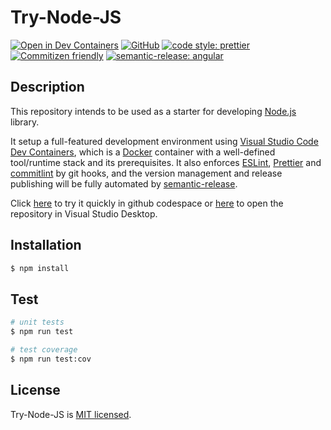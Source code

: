 # Try-Node-JS

[![Open in Dev Containers](https://img.shields.io/static/v1?label=Dev%20Containers&message=Open&color=blue&logo=visualstudiocode)](https://vscode.dev/redirect?url=vscode://ms-vscode-remote.remote-containers/cloneInVolume?url=https://github.com/yongluylu/try-node-js)
[![GitHub](https://img.shields.io/github/license/chiayungluk/try-node-nest)](https://github.com/yongluylu/try-node-js/blob/main/LICENSE)
[![code style: prettier](https://img.shields.io/badge/code_style-prettier-ff69b4.svg?style=flat)](https://github.com/prettier/prettier)
[![Commitizen friendly](https://img.shields.io/badge/commitizen-friendly-brightgreen.svg)](http://commitizen.github.io/cz-cli/)
[![semantic-release: angular](https://img.shields.io/badge/semantic--release-angular-e10079?logo=semantic-release)](https://github.com/semantic-release/semantic-release)


## Description

This repository intends to be used as a starter for developing
<a href="http://nodejs.org" target="_blank">Node.js</a> library.

It setup a full-featured development environment using <a href="https://code.visualstudio.com/docs/devcontainers/containers" target="_blank">Visual Studio Code Dev Containers</a>, which is a <a href="https://www.docker.com" target="_blank">Docker</a> container with a well-defined tool/runtime stack and its prerequisites. It also enforces 
<a href="https://eslint.org" target="_blank">ESLint</a>,
<a href="https://prettier.io" target="_blank">Prettier</a> and
<a href="https://commitlint.js.org/#/" target="_blank">commitlint</a> by git hooks, and the version management and release publishing will be fully automated by <a href="https://semantic-release.gitbook.io/semantic-release/" target="_blank">semantic-release</a>.

Click [here](https://github.com/codespaces/new?template_repository=yongluylu/try-node-js) to try it quickly in github codespace or [here](https://vscode.dev/redirect?url=vscode://ms-vscode-remote.remote-containers/cloneInVolume?url=https://github.com/yongluylu/try-node-jst) to open the repository in Visual Studio Desktop.

## Installation

```bash
$ npm install
```

## Test

```bash
# unit tests
$ npm run test

# test coverage
$ npm run test:cov
```

## License

Try-Node-JS is [MIT licensed](LICENSE).
